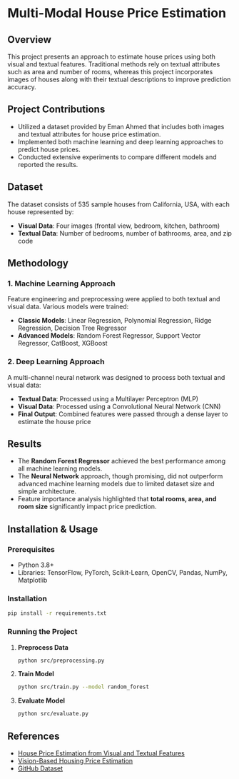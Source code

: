 # Multi-Modal House Price Estimation

## Overview
This project presents an approach to estimate house prices using both visual and textual features. Traditional methods rely on textual attributes such as area and number of rooms, whereas this project incorporates images of houses along with their textual descriptions to improve prediction accuracy.

## Project Contributions
- Utilized a dataset provided by Eman Ahmed that includes both images and textual attributes for house price estimation.
- Implemented both machine learning and deep learning approaches to predict house prices.
- Conducted extensive experiments to compare different models and reported the results.

## Dataset
The dataset consists of 535 sample houses from California, USA, with each house represented by:
- **Visual Data**: Four images (frontal view, bedroom, kitchen, bathroom)
- **Textual Data**: Number of bedrooms, number of bathrooms, area, and zip code

## Methodology
### 1. Machine Learning Approach
Feature engineering and preprocessing were applied to both textual and visual data. Various models were trained:
- **Classic Models**: Linear Regression, Polynomial Regression, Ridge Regression, Decision Tree Regressor
- **Advanced Models**: Random Forest Regressor, Support Vector Regressor, CatBoost, XGBoost

### 2. Deep Learning Approach
A multi-channel neural network was designed to process both textual and visual data:
- **Textual Data**: Processed using a Multilayer Perceptron (MLP)
- **Visual Data**: Processed using a Convolutional Neural Network (CNN)
- **Final Output**: Combined features were passed through a dense layer to estimate the house price

## Results
- The **Random Forest Regressor** achieved the best performance among all machine learning models.
- The **Neural Network** approach, though promising, did not outperform advanced machine learning models due to limited dataset size and simple architecture.
- Feature importance analysis highlighted that **total rooms, area, and room size** significantly impact price prediction.



## Installation & Usage
### Prerequisites
- Python 3.8+
- Libraries: TensorFlow, PyTorch, Scikit-Learn, OpenCV, Pandas, NumPy, Matplotlib

### Installation
```bash
pip install -r requirements.txt
```

### Running the Project
1. **Preprocess Data**
   ```bash
   python src/preprocessing.py
   ```
2. **Train Model**
   ```bash
   python src/train.py --model random_forest
   ```
3. **Evaluate Model**
   ```bash
   python src/evaluate.py
   ```

## References
- [House Price Estimation from Visual and Textual Features](https://arxiv.org/abs/1609.08399)
- [Vision-Based Housing Price Estimation](https://www.sciencedirect.com/science/article/pii/S2667305322000217)
- [GitHub Dataset](https://github.com/emanhamed/Houses-dataset)




